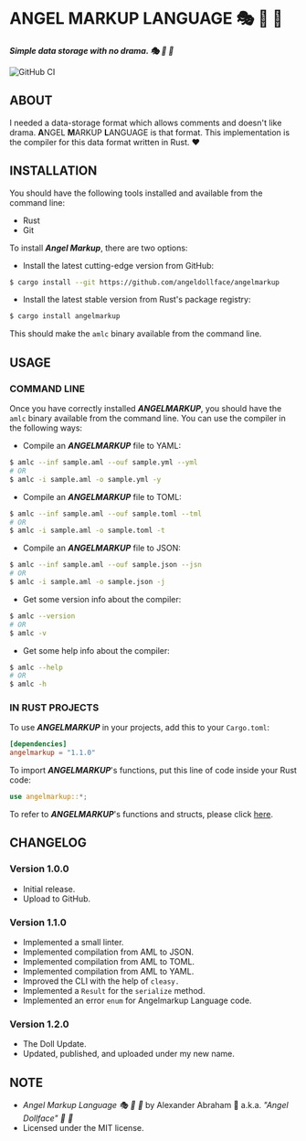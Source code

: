 # ANGEL MARKUP LANGUAGE :performing_arts: :guitar: :ribbon:

***Simple data storage with no drama. :performing_arts: :guitar: :ribbon:***

![GitHub CI](https://github.com/angeldollface/angelmarkup/actions/workflows/rust.yml/badge.svg)

## ABOUT

I needed a data-storage format which allows comments and doesn't like drama. **A**NGEL **M**ARKUP **L**ANGUAGE is that format. This implementation is the compiler for this data format written in Rust. :heart:

## INSTALLATION

You should have the following tools installed and available from the command line:

- Rust
- Git

To install ***Angel Markup***, there are two options:

- Install the latest cutting-edge version from GitHub:

```bash
$ cargo install --git https://github.com/angeldollface/angelmarkup
```

- Install the latest stable version from Rust's package registry:

```bash
$ cargo install angelmarkup
```

This should make the `amlc` binary available from the command line.

## USAGE

### COMMAND LINE

Once you have correctly installed ***ANGELMARKUP***, you should have the `amlc` binary available from the command line.
You can use the compiler in the following ways:

- Compile an ***ANGELMARKUP*** file to YAML:

```bash
$ amlc --inf sample.aml --ouf sample.yml --yml
# OR
$ amlc -i sample.aml -o sample.yml -y
```

- Compile an ***ANGELMARKUP*** file to TOML:

```bash
$ amlc --inf sample.aml --ouf sample.toml --tml
# OR
$ amlc -i sample.aml -o sample.toml -t
```

- Compile an ***ANGELMARKUP*** file to JSON:

```bash
$ amlc --inf sample.aml --ouf sample.json --jsn
# OR
$ amlc -i sample.aml -o sample.json -j
```

- Get some version info about the compiler:

```bash
$ amlc --version
# OR
$ amlc -v
```

- Get some help info about the compiler:

```bash
$ amlc --help
# OR
$ amlc -h
```

### IN RUST PROJECTS

To use ***ANGELMARKUP*** in your projects, add this to your `Cargo.toml`:

```TOML
[dependencies]
angelmarkup = "1.1.0"
```

To import ***ANGELMARKUP***'s functions, put this line of code inside your Rust code:

```Rust
use angelmarkup::*;
```

To refer to ***ANGELMARKUP***'s functions and structs, please click [here](https://github.com/angeldollface/angelmarkup/blob/main/src/lib.rs).

## CHANGELOG

### Version 1.0.0

- Initial release.
- Upload to GitHub.

### Version 1.1.0

- Implemented a small linter.
- Implemented compilation from AML to JSON.
- Implemented compilation from AML to TOML.
- Implemented compilation from AML to YAML.
- Improved the CLI with the help of `cleasy.`
- Implemented a `Result` for the `serialize` method.
- Implemented an error `enum` for Angelmarkup Language code.

### Version 1.2.0

- The Doll Update.
- Updated, published, and uploaded under my new name.

## NOTE

- *Angel Markup Language :performing_arts: :guitar: :ribbon:* by Alexander Abraham :black_heart: a.k.a. *"Angel Dollface" :dolls: :ribbon:*
- Licensed under the MIT license.
